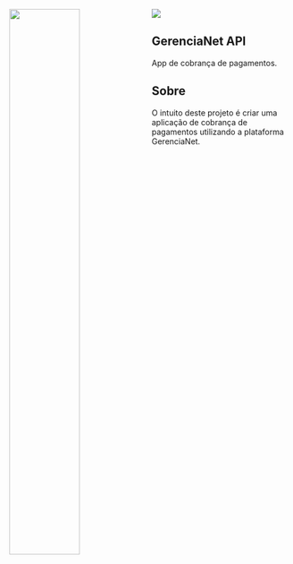 ![](https://gerencianet.com.br/wp-content/themes/Gerencianet/assets/images/portal-da-marca/versoes-da-marca/horizontal/h-p-positivo.png)
<a href="url"><img src="https://gerencianet.com.br/wp-content/themes/Gerencianet/assets/images/portal-da-marca/versoes-da-marca/horizontal/h-p-positivo.png" align="left" height="50%" width="50%" ></a>
## GerenciaNet API
App de cobrança de pagamentos.

## Sobre
O intuito deste projeto é criar uma aplicação de cobrança de pagamentos utilizando a plataforma GerenciaNet.
